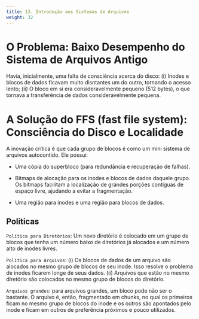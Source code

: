 ```yaml
---
title: 13. Introdução aos Sistemas de Arquivos
weight: 32
---
```

# O Problema: Baixo Desempenho do Sistema de Arquivos Antigo
Havia, inicialmente, uma falta de consciência acerca do disco: (i) Inodes e blocos de dados ficavam muito disntantes um do outro, tornando o acesso lento; (ii) O bloco em si era consideravelmente pequeno (512 bytes), o que tornava a transferência de dados consideravelmente pequena.

# A Solução do FFS (fast file system): Consciência do Disco e Localidade
A inovação crítica é que cada grupo de blocos é como um mini sistema de arquivos autocontido. Ele possui:

- Uma cópia do superbloco (para redundância e recuperação de falhas). 

- Bitmaps de alocação para os inodes e blocos de dados daquele grupo. Os bitmaps facilitam a localização de grandes porções contíguas de espaço livre, ajudando a evitar a fragmentação.

- Uma região para inodes e uma região para blocos de dados. 

## Politicas
`Política para Diretórios`: Um novo diretório é colocado em um grupo de blocos que tenha um número baixo de diretórios já alocados e um número alto de inodes livres. 

`Política para Arquivos`: (i) Os blocos de dados de um arquivo são alocados no mesmo grupo de blocos de seu inode. Isso resolve o problema de inodes ficarem longe de seus dados. (ii) Arquivos que estão no mesmo diretório são colocados no mesmo grupo de blocos do diretório.

`Arquivos grandes`: para arquivos grandes, um bloco pode não ser o bastante. O arquivo é, então, fragmentado em chunks, no qual os primeiros ficam no mesmo grupo de blocos do inode e os outros são apontados pelo inode e ficam em outros de preferência próximos e pouco utilizados.


